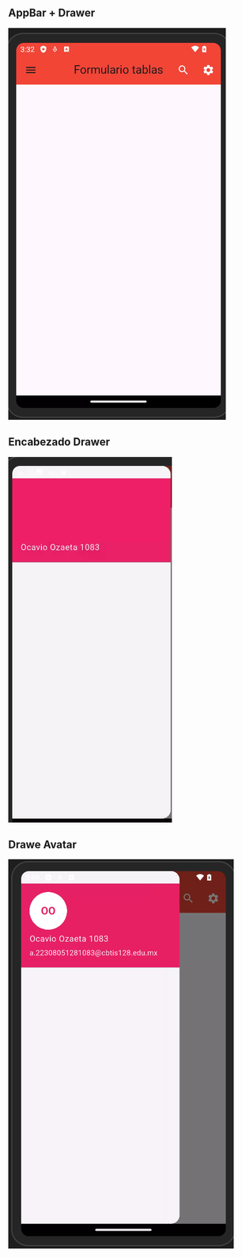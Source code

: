 ## AppBar + Drawer
![alt text](image.png)

## Encabezado Drawer
![alt text](image-1.png)

## Drawe Avatar
![alt text](image-3.png)